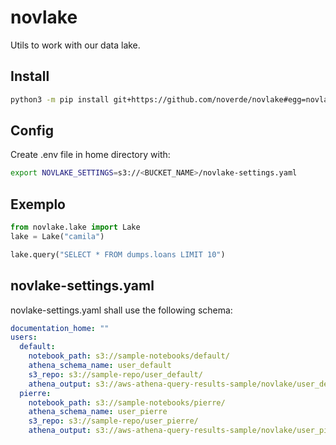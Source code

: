 # novlake

Utils to work with our data lake.

## Install

```bash
python3 -m pip install git+https://github.com/noverde/novlake#egg=novlake

```


## Config

Create .env file in home directory with:

```bash
export NOVLAKE_SETTINGS=s3://<BUCKET_NAME>/novlake-settings.yaml

```

## Exemplo

```python
from novlake.lake import Lake
lake = Lake("camila")

lake.query("SELECT * FROM dumps.loans LIMIT 10")

```


## novlake-settings.yaml

novlake-settings.yaml shall use the following schema:

```yaml
documentation_home: ""
users:
  default:
    notebook_path: s3://sample-notebooks/default/
    athena_schema_name: user_default
    s3_repo: s3://sample-repo/user_default/
    athena_output: s3://aws-athena-query-results-sample/novlake/user_default/
  pierre:
    notebook_path: s3://sample-notebooks/pierre/
    athena_schema_name: user_pierre
    s3_repo: s3://sample-repo/user_pierre/
    athena_output: s3://aws-athena-query-results-sample/novlake/user_pierre/
```